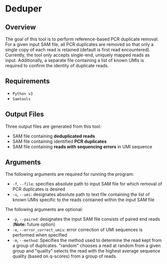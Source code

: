 # Deduper

## Overview
The goal of this tool is to perform reference-based PCR duplicate removal. For a given input 
SAM file, all PCR duplicates are removed so that only a single copy of each read is retained 
(default is first read encountered). Currently, the tool only accepts single-end, uniquely 
mapped reads as input. Additionally, a separate file containing a list of known UMIs is required 
to confirm the identity of duplicate reads. 

## Requirements
- ```Python v3```
- ```Samtools```

## Output Files
Three output files are generated from this tool:
- SAM file containing **deduplicated reads**
- SAM file containing identified **PCR duplicates**
- SAM file containing **reads with sequencing errors** in UMI sequence

## Arguments
The following arguments are required for running the program:
- ```-f```, ```--file```: specifies absolute path to input SAM file for which removal of PCR 
duplicates is desired
- ```-u```, ```--umi```: designates absolute path to text file containing the list of known UMIs 
specific to the reads contained within the input SAM file

The following arguments are optional:
- ```-p```, ```--paired```: designates the input SAM file consists of paired end reads (**Note:** 
future option)
- ```-e```, ```--error_correct_umis```: error correction of UMI sequences is performed when 
specified
- ```-m```, ```--method```: Specifies the method used to determine the read kept from a group of 
duplicates. "random" chooses a read at random from a given group and "quality" selects the read 
with the highest average sequence quality (based on q-scores) from a group of reads.

